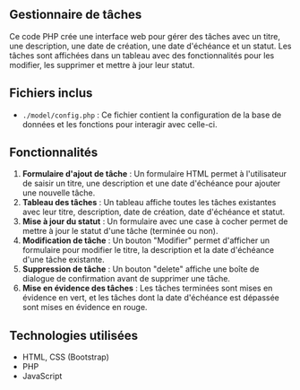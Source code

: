 
## Gestionnaire de tâches

Ce code PHP crée une interface web pour gérer des tâches avec un titre, une description, une date de création, une date d'échéance et un statut. Les tâches sont affichées dans un tableau avec des fonctionnalités pour les modifier, les supprimer et mettre à jour leur statut.

## Fichiers inclus

-   `./model/config.php` : Ce fichier contient la configuration de la base de données et les fonctions pour interagir avec celle-ci.

## Fonctionnalités

1.  **Formulaire d'ajout de tâche** : Un formulaire HTML permet à l'utilisateur de saisir un titre, une description et une date d'échéance pour ajouter une nouvelle tâche.
2.  **Tableau des tâches** : Un tableau affiche toutes les tâches existantes avec leur titre, description, date de création, date d'échéance et statut.
3.  **Mise à jour du statut** : Un formulaire avec une case à cocher permet de mettre à jour le statut d'une tâche (terminée ou non).
4.  **Modification de tâche** : Un bouton "Modifier" permet d'afficher un formulaire pour modifier le titre, la description et la date d'échéance d'une tâche existante.
5.  **Suppression de tâche** : Un bouton "delete" affiche une boîte de dialogue de confirmation avant de supprimer une tâche.
6.  **Mise en évidence des tâches** : Les tâches terminées sont mises en évidence en vert, et les tâches dont la date d'échéance est dépassée sont mises en évidence en rouge.

## Technologies utilisées

-   HTML, CSS (Bootstrap)
-   PHP
-   JavaScript
